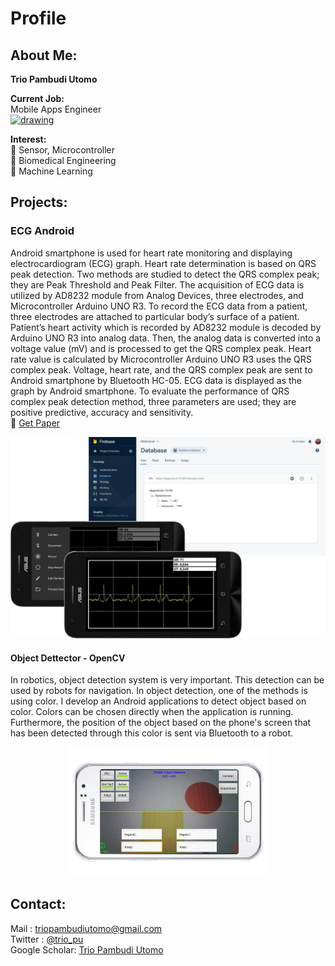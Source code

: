 # Profile  
## About Me:  
**Trio Pambudi Utomo**  
  
**Current Job:**  
Mobile Apps Engineer  
<a href="https://cranium.id/" target="_blank">
  <img src="https://cranium.id/assets/web/images/logo-cranium-black.png" alt="drawing" width="70"/>
</a>  
  
**Interest:**  
:microscope: Sensor, Microcontroller  
:microscope: Biomedical Engineering  
:microscope: Machine Learning  

## Projects:  
### ECG Android
Android smartphone is used for heart rate monitoring and displaying electrocardiogram (ECG) graph. Heart rate determination is based on QRS peak detection. Two methods are studied to detect the QRS complex peak; they are Peak Threshold and Peak Filter. The acquisition of ECG data is utilized by AD8232 module from Analog Devices, three electrodes, and Microcontroller Arduino UNO R3. To record the ECG data from a patient, three electrodes are attached to particular body’s surface of a patient. Patient’s heart activity which is recorded by AD8232 module is decoded by Arduino UNO R3 into analog data. Then, the analog data is converted into a voltage value (mV) and is processed to get the QRS complex peak. Heart rate value is calculated by Microcontroller Arduino UNO R3 uses the QRS complex peak. Voltage, heart rate, and the QRS complex peak are sent to Android smartphone by Bluetooth HC-05. ECG data is displayed as the graph by Android smartphone. To evaluate the performance of QRS complex peak detection method, three parameters are used; they are positive predictive, accuracy and sensitivity.  
:paperclip: [Get Paper](https://iopscience.iop.org/article/10.1088/1742-6596/909/1/012006)  

  
<p align="center">
  <img src="https://github.com/triopu/triopu/blob/master/android-ecg.png" alt="drawing" width="550"/>
</p>  
  
#### Object Dettector - OpenCV  
In robotics, object detection system is very important. This detection can be used by robots for navigation. In object detection, one of the methods is using color. I develop an Android applications to detect object based on color. Colors can be chosen directly when the application is running. Furthermore, the position of the object based on the phone's screen that has been detected through this color is sent via Bluetooth to a robot.  
<p align="center">
  <img src="https://github.com/triopu/triopu/blob/master/object-detector.png" alt="drawing" width="320"/>  
</p>  

## Contact:  
Mail : triopambudiutomo@gmail.com  
Twitter : [@trio_pu](https://twitter.com/trio_pu)  
Google Scholar: [Trio Pambudi Utomo](https://scholar.google.co.id/citations?user=chZQHiMAAAAJ&hl=id)  
